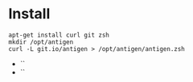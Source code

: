 
# Install

```
apt-get install curl git zsh
mkdir /opt/antigen
curl -L git.io/antigen > /opt/antigen/antigen.zsh

```

* ``
* ``